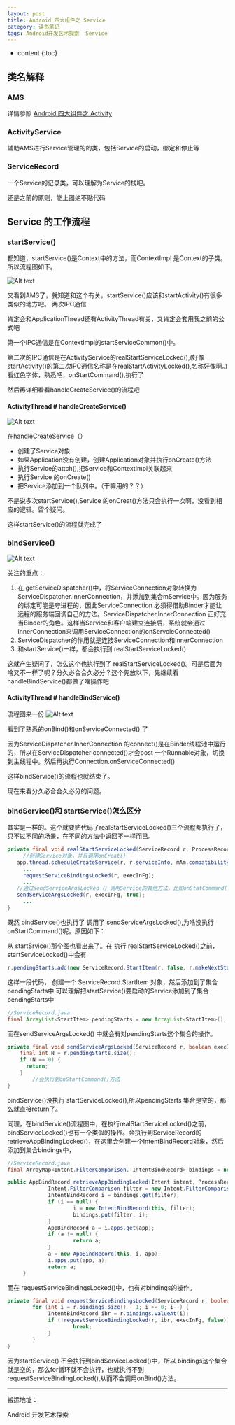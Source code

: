 ```yaml
---
layout: post
title: Android 四大组件之 Service
category: 读书笔记
tags: Android开发艺术探索  Service 
---
```

* content
{:toc}
## 类名解释
### AMS
详情参照 [Android 四大组件之 Activity](../../../../2019/03/15/Android-Activity-Core/)

### ActivityService
辅助AMS进行Service管理的的类，包括Service的启动，绑定和停止等

### ServiceRecord
一个Service的记录类，可以理解为Service的栈吧。

还是之前的原则，能上图绝不贴代码
## Service 的工作流程
### startService()
都知道，startService()是Context中的方法，而ContextImpl 是Context的子类。所以流程图如下。

![Alt text](../../../../images/startservice.png)

又看到AMS了，就知道和这个有关，startService()应该和startActivity()有很多类似的地方吧。
两次IPC通信

肯定会和ApplicationThread还有ActivityThread有关，又肯定会套用我之前的公式吧

第一个IPC通信是在ContextImpl的startServiceCommon()中。

第二次的IPC通信是在ActivityService的realStartServiceLocked(),(好像startActivity()的第二次IPC通信名称是在realStartActivityLocked(),名称好像啊。)
看红色字体，熟悉吧，onStartCommand(),执行了

然后再详细看看handleCreateService()的流程吧
#### ActivityThread # handleCreateService()
![Alt text](../../../../images/handleCreateService.png)

在handleCreateService（）
* 创建了Service对象
* 如果Application没有创建，创建Application对象并执行onCreate()方法
* 执行Service的attch(),把Service和ContextImpl关联起来
* 执行Service 的onCreate()  
* 把Service添加到一个队列中。（干嘛用的？？）

不是说多次startService(),Service 的onCreat()方法只会执行一次啊，没看到相应的逻辑。留个疑问。

这样startService()的流程就完成了


### bindService()

![Alt text](../../../../images/bindService.png)

关注的重点：
1. 在 getServiceDispatcher()中，将ServiceConnection对象转换为ServiceDispatcher.InnerConnection，并添加到集合mService中。因为服务的绑定可能是夸进程的，因此ServiceConnection 必须得借助Binder才能让远程的服务端回调自己的方法。ServiceDispatcher.InnerConnection 正好充当Binder的角色。这样当Service和客户端建立连接后，系统就会通过InnerConnection来调用ServiceConnection的onServcieConnected()
2. ServiceDispatcher的作用就是连接ServiceConnection和InnerConnection
3. 和startService()一样，都会执行到 realStartServiceLocked()

这就产生疑问了，怎么这个也执行到了 realStartServiceLocked()。可是后面为啥又不一样了呢？分久必合合久必分？这个先放以下，先继续看 handleBindService()都做了啥操作吧

#### ActivityThread # handleBindService()
流程图来一份
![Alt text](../../../../images/handleBindService.png)

看到了熟悉的onBind()和onServiceConnected() 了

因为ServiceDispatcher.InnerConnection 的connect()是在Binder线程池中运行的，所以在ServiceDispatcher
connected()才会post 一个Runnable对象，切换到主线程中。然后再执行Connection.onServiceConnected()

这样bindService()的流程也就结束了。

现在来看分久必合合久必分的问题。
### bindService()和 startService()怎么区分
其实是一样的。这个就要贴代码了realStartServiceLocked()三个流程都执行了，只不过不同的场景，在不同的方法中返回不一样而已。

```java
private final void realStartServiceLocked(ServiceRecord r, ProcessRecord app, boolean execInFg) throws RemoteException {
	 //创建Service对象，并且调用onCreat()
   app.thread.scheduleCreateService(r, r.serviceInfo, mAm.compatibilityInfoForPackageLocked(r.serviceInfo.applicationInfo), app.repProcState);
	 ...
	 requestServiceBindingsLocked(r, execInFg);
	 ...
   //通过sendServiceArgsLocked（）调用Service的其他方法，比如onStatCommand()
   sendServiceArgsLocked(r, execInFg, true);
	 ...
}
```

既然 bindService()也执行了 调用了 sendServiceArgsLocked(),为啥没执行onStartCommand()呢。原因如下：

从 startSrvice()那个图也看出来了。在 执行 realStartServiceLocked()之前，startServiceLocked()中会有
```java
r.pendingStarts.add(new ServiceRecord.StartItem(r, false, r.makeNextStartId(), service, neededGrants));
```

这样一段代码，
创建一个 ServiceRecord.StartItem 对象，然后添加到了集合pendingStarts中
可以理解把startService()要启动的Service添加到了集合pendingStarts中
```java
//ServiceRecord.java
final ArrayList<StartItem> pendingStarts = new ArrayList<StartItem>();
```
而在sendServiceArgsLocked() 中就会有对pendingStarts这个集合的操作。
```java
private final void sendServiceArgsLocked(ServiceRecord r, boolean execInFg, boolean oomAdjusted){
    final int N = r.pendingStarts.size();
    if (N == 0) {
      return;
    }
		//会执行到onStartCommond()方法
}
```
bindService()没执行 startServiceLocked(),所以pendingStarts 集合是空的，那么就直接return了。

同理，在bindService()流程图中，在执行realStartServiceLocked()之前， bindServiceLocked()也有一个类似的操作。会执行到ServiceRecord的 retrieveAppBindingLocked()，在这里会创建一个IntentBindRecord对象，然后添加到集合bindings中，
```java
//ServiceRecord.java
final ArrayMap<Intent.FilterComparison, IntentBindRecord> bindings = new ArrayMap<Intent.FilterComparison, IntentBindRecord>();

public AppBindRecord retrieveAppBindingLocked(Intent intent, ProcessRecord app) {
			 Intent.FilterComparison filter = new Intent.FilterComparison(intent);
			 IntentBindRecord i = bindings.get(filter);
			 if (i == null) {
					 i = new IntentBindRecord(this, filter);
					 bindings.put(filter, i);
			 }
			 AppBindRecord a = i.apps.get(app);
			 if (a != null) {
					 return a;
			 }
			 a = new AppBindRecord(this, i, app);
			 i.apps.put(app, a);
			 return a;
	 }
```
而在 requestServiceBindingsLocked()中，也有对bindings的操作。
```java
private final void requestServiceBindingsLocked(ServiceRecord r, boolean execInFg) {
		for (int i = r.bindings.size() - 1; i >= 0; i--) {
			 IntentBindRecord ibr = r.bindings.valueAt(i);
			 if (!requestServiceBindingLocked(r, ibr, execInFg, false)) {
					 break;
			 }
		}
}
```
因为startService() 不会执行到bindServiceLocked()中，所以 bindings这个集合就是空的，那么for循环就不会执行，也就执行不到requestServiceBindingLocked(),从而不会调用onBind()方法。


---
搬运地址：    

Android 开发艺术探索
